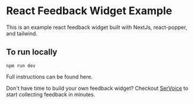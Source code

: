 # React Feedback Widget Example

This is an example react feedback widget built with NextJs, react-popper, and tailwind.

## To run locally

`npm run dev`

Full instructions can be found here.

Don't have time to build your own feedback widget? Checkout [SerVoice](https://www.servoice.io) to start collecting feedback in minutes.
